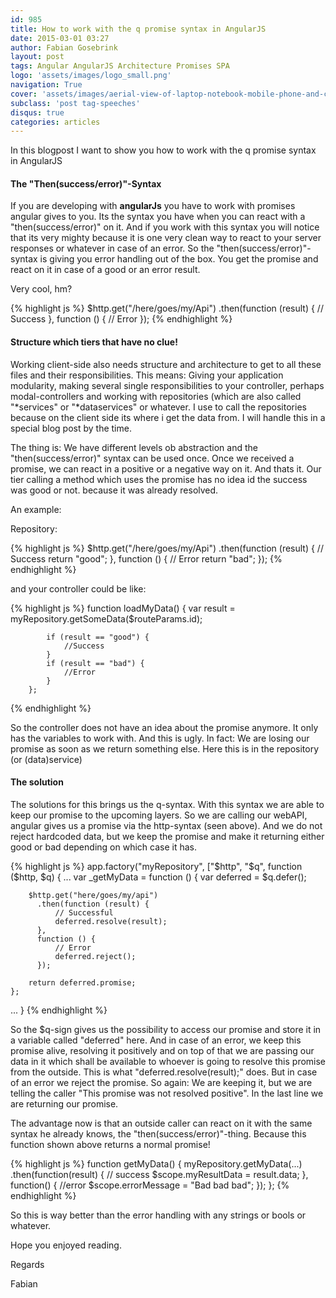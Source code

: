 ```yaml
---
id: 985
title: How to work with the q promise syntax in AngularJS
date: 2015-03-01 03:27
author: Fabian Gosebrink
layout: post
tags: Angular AngularJS Architecture Promises SPA
logo: 'assets/images/logo_small.png'
navigation: True
cover: 'assets/images/aerial-view-of-laptop-notebook-mobile-phone-and-coffee-cup-on-wooden-table.jpg'
subclass: 'post tag-speeches'
disqus: true
categories: articles
---
```


In this blogpost I want to show you how to work with the q promise syntax in AngularJS

#### The "Then(success/error)"-Syntax

If you are developing with **angularJs** you have to work with promises angular gives to you. Its the syntax you have when you can react with a "then(success/error)" on it. And if you work with this syntax you will notice that its very mighty because it is one very clean way to react to your server responses or whatever in case of an error. So the "then(success/error)"-syntax is giving you error handling out of the box. You get the promise and react on it in case of a good or an error result.

Very cool, hm?

{% highlight js %}
$http.get("/here/goes/my/Api")
          .then(function (result) {
              // Success
          },
          function () {
              // Error
          });
{% endhighlight %}

    
#### Structure which tiers that have no clue!
    
Working client-side also needs structure and architecture to get to all these files and their responsibilities. This means: Giving your application modularity, making several single responsibilities to your controller, perhaps modal-controllers and working with repositories (which are also called "*services" or "*dataservices" or whatever. I use to call the repositories because on the client side its where i get the data from. I will handle this in a special blog post by the time.

The thing is: We have different levels ob abstraction and the "then(success/error)" syntax can be used once. Once we received a promise, we can react in a positive or a negative way on it. And thats it. Our tier calling a method which uses the promise has no idea id the success was good or not. because it was already resolved.

An example:

Repository:

{% highlight js %}
$http.get("/here/goes/my/Api")
          .then(function (result) {
              // Success
              return "good";
          },
          function () {
              // Error
              return "bad";
          });
{% endhighlight %}

and your controller could be like:

{% highlight js %}
function loadMyData() {
            var result = myRepository.getSomeData($routeParams.id);

            if (result == "good") {
                //Success
            }
            if (result == "bad") {
                //Error
            }
        };
{% endhighlight %}

So the controller does not have an idea about the promise anymore. It only has the variables to work with. And this is ugly. In fact: We are losing our promise as soon as we return something else. Here this is in the repository (or (data)service)

#### The solution 

The solutions for this brings us the q-syntax. With this syntax we are able to keep our promise to the upcoming layers. So we are calling our webAPI, angular gives us a promise via the http-syntax (seen above). And we do not reject hardcoded data, but we keep the promise and make it returning either good or bad depending on which case it has.

{% highlight js %}
app.factory("myRepository", ["$http", "$q", function ($http, $q) { 
...
var _getMyData = function () {
        var deferred = $q.defer();

        $http.get("here/goes/my/api")
          .then(function (result) {
              // Successful
              deferred.resolve(result);
          },
          function () {
              // Error
              deferred.reject();
          });

        return deferred.promise;
    };
...
}
{% endhighlight %}

So the $q-sign gives us the possibility to access our promise and store it in a variable called "deferred" here. And in case of an error, we keep this promise alive, resolving it positively and on top of that we are passing our data in it which shall be available to whoever is going to resolve this promise from the outside. This is what "deferred.resolve(result);" does. But in case of an error we reject the promise. So again: We are keeping it, but we are telling the caller "This promise was not resolved positive". In the last line we are returning our promise.

The advantage now is that an outside caller can react on it with the same syntax he already knows, the "then(success/error)"-thing. Because this function shown above returns a normal promise!

{% highlight js %}
function getMyData() {
    myRepository.getMyData(...)
        .then(function(result) {
                // success
                $scope.myResultData = result.data;
            },
            function() {
                //error
                $scope.errorMessage = "Bad bad bad";
            });
};
{% endhighlight %}


So this is way better than the error handling with any strings or bools or whatever.

Hope you enjoyed reading.

Regards

Fabian
